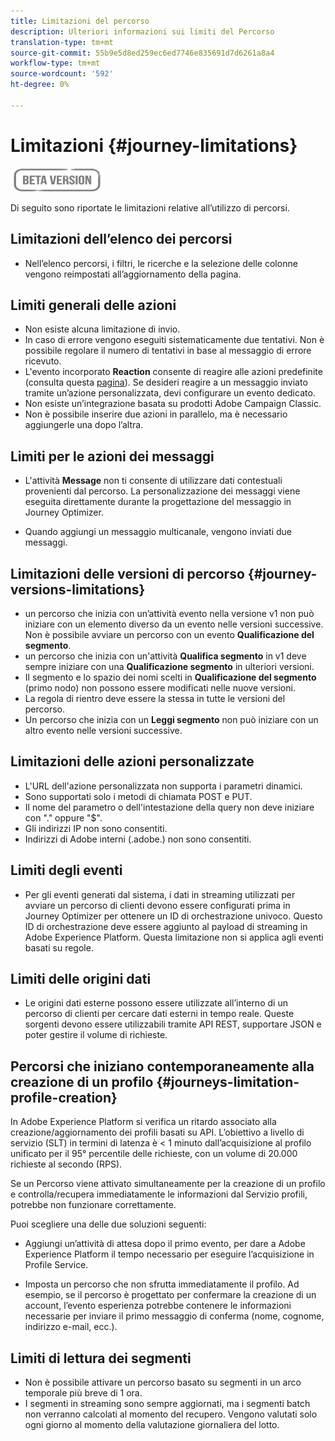 ```yaml
---
title: Limitazioni del percorso
description: Ulteriori informazioni sui limiti del Percorso
translation-type: tm+mt
source-git-commit: 55b9e5d8ed259ec6ed7746e835691d7d6261a8a4
workflow-type: tm+mt
source-wordcount: '592'
ht-degree: 0%

---
```


# Limitazioni   {#journey-limitations}

![](../assets/do-not-localize/badge.png)

Di seguito sono riportate le limitazioni relative all’utilizzo di percorsi.

## Limitazioni dell’elenco dei percorsi

* Nell’elenco percorsi, i filtri, le ricerche e la selezione delle colonne vengono reimpostati all’aggiornamento della pagina.

## Limiti generali delle azioni

* Non esiste alcuna limitazione di invio. 
* In caso di errore vengono eseguiti sistematicamente due tentativi. Non è possibile regolare il numero di tentativi in base al messaggio di errore ricevuto. 
* L&#39;evento incorporato **Reaction** consente di reagire alle azioni predefinite (consulta questa [pagina](../building-journeys/reaction-events.md)). Se desideri reagire a un messaggio inviato tramite un’azione personalizzata, devi configurare un evento dedicato. 
* Non esiste un’integrazione basata su prodotti Adobe Campaign Classic.
* Non è possibile inserire due azioni in parallelo, ma è necessario aggiungerle una dopo l’altra.

## Limiti per le azioni dei messaggi

* L&#39;attività **Message** non ti consente di utilizzare dati contestuali provenienti dal percorso. La personalizzazione dei messaggi viene eseguita direttamente durante la progettazione del messaggio in Journey Optimizer.

* Quando aggiungi un messaggio multicanale, vengono inviati due messaggi.

## Limitazioni delle versioni di percorso {#journey-versions-limitations}

* un percorso che inizia con un’attività evento nella versione v1 non può iniziare con un elemento diverso da un evento nelle versioni successive. Non è possibile avviare un percorso con un evento **Qualificazione del segmento**.
* un percorso che inizia con un&#39;attività **Qualifica segmento** in v1 deve sempre iniziare con una **Qualificazione segmento** in ulteriori versioni.
* Il segmento e lo spazio dei nomi scelti in **Qualificazione del segmento** (primo nodo) non possono essere modificati nelle nuove versioni.
* La regola di rientro deve essere la stessa in tutte le versioni del percorso.
* Un percorso che inizia con un **Leggi segmento** non può iniziare con un altro evento nelle versioni successive.
 

## Limitazioni delle azioni personalizzate

* L&#39;URL dell&#39;azione personalizzata non supporta i parametri dinamici. 
* Sono supportati solo i metodi di chiamata POST e PUT. 
* Il nome del parametro o dell&#39;intestazione della query non deve iniziare con &quot;.&quot; oppure &quot;$&quot;. 
* Gli indirizzi IP non sono consentiti. 
* Indirizzi di Adobe interni (.adobe.) non sono consentiti.
 

## Limiti degli eventi

* Per gli eventi generati dal sistema, i dati in streaming utilizzati per avviare un percorso di clienti devono essere configurati prima in Journey Optimizer per ottenere un ID di orchestrazione univoco. Questo ID di orchestrazione deve essere aggiunto al payload di streaming in Adobe Experience Platform. Questa limitazione non si applica agli eventi basati su regole.
 

## Limiti delle origini dati

* Le origini dati esterne possono essere utilizzate all’interno di un percorso di clienti per cercare dati esterni in tempo reale. Queste sorgenti devono essere utilizzabili tramite API REST, supportare JSON e poter gestire il volume di richieste.

## Percorsi che iniziano contemporaneamente alla creazione di un profilo {#journeys-limitation-profile-creation}

In Adobe Experience Platform si verifica un ritardo associato alla creazione/aggiornamento dei profili basati su API. L’obiettivo a livello di servizio (SLT) in termini di latenza è &lt; 1 minuto dall’acquisizione al profilo unificato per il 95° percentile delle richieste, con un volume di 20.000 richieste al secondo (RPS).

Se un Percorso viene attivato simultaneamente per la creazione di un profilo e controlla/recupera immediatamente le informazioni dal Servizio profili, potrebbe non funzionare correttamente.

Puoi scegliere una delle due soluzioni seguenti:

* Aggiungi un’attività di attesa dopo il primo evento, per dare a Adobe Experience Platform il tempo necessario per eseguire l’acquisizione in Profile Service.

* Imposta un percorso che non sfrutta immediatamente il profilo. Ad esempio, se il percorso è progettato per confermare la creazione di un account, l’evento esperienza potrebbe contenere le informazioni necessarie per inviare il primo messaggio di conferma (nome, cognome, indirizzo e-mail, ecc.).

## Limiti di lettura dei segmenti

* Non è possibile attivare un percorso basato su segmenti in un arco temporale più breve di 1 ora.
* I segmenti in streaming sono sempre aggiornati, ma i segmenti batch non verranno calcolati al momento del recupero. Vengono valutati solo ogni giorno al momento della valutazione giornaliera del lotto.
